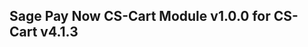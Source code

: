 Sage Pay Now CS-Cart Module v1.0.0 for CS-Cart v4.1.3
-----------------------------------------------------


